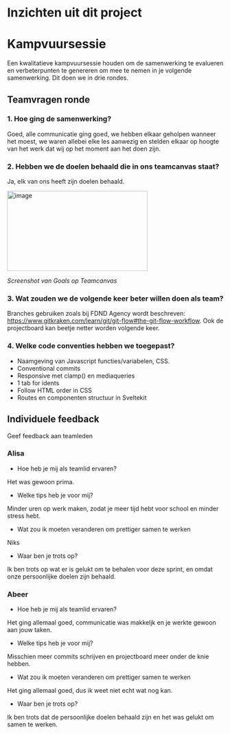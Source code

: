# Inzichten uit dit project


# Kampvuursessie
Een kwalitatieve kampvuursessie houden om de samenwerking te evalueren en verbeterpunten te genereren om mee te nemen in je volgende samenwerking. Dit doen we in drie rondes.

## Teamvragen ronde

### 1. Hoe ging de samenwerking?
Goed, alle communicatie ging goed, we hebben elkaar geholpen wanneer het moest, we waren allebei elke les aanwezig en stelden elkaar op hoogte van het werk dat wij op het moment aan het doen zijn.

### 2. Hebben we de doelen behaald die in ons teamcanvas staat?
Ja, elk van ons heeft zijn doelen behaald.

<img width="327" height="186" alt="image" src="https://github.com/user-attachments/assets/66b1e838-1c21-4e4a-ad6a-9801445c08fa" />

_Screenshot van Goals op Teamcanvas_

### 3. Wat zouden we de volgende keer beter willen doen als team?

Branches gebruiken zoals bij FDND Agency wordt beschreven: https://www.gitkraken.com/learn/git/git-flow#the-git-flow-workflow. Ook de projectboard kan beetje netter worden volgende keer. 

### 4. Welke code conventies hebben we toegepast?

- Naamgeving van Javascript functies/variabelen, CSS.
- Conventional commits
- Responsive met clamp() en mediaqueries
- 1 tab for idents
- Follow HTML order in CSS
- Routes en componenten structuur in Sveltekit

## Individuele feedback
Geef feedback aan teamleden

### Alisa
- Hoe heb je mij als teamlid ervaren?

Het was gewoon prima.
- Welke tips heb je voor mij?

Minder uren op werk maken, zodat je meer tijd hebt voor school en minder stress hebt. 
- Wat zou ik moeten veranderen om prettiger samen te werken

Niks

- Waar ben je trots op?

Ik ben trots op wat er is gelukt om te behalen voor deze sprint, en omdat onze persoonlijke doelen zijn behaald. 

### Abeer

- Hoe heb je mij als teamlid ervaren?

Het ging allemaal goed, communicatie was makkeljk en je werkte gewoon aan jouw taken. 
- Welke tips heb je voor mij?
  
Misschien meer commits schrijven en projectboard meer onder de knie hebben. 
- Wat zou ik moeten veranderen om prettiger samen te werken
  
Het ging allemaal goed, dus ik weet niet echt wat nog kan. 
- Waar ben je trots op?
  
Ik ben trots dat de persoonlijke doelen behaald zijn en het was gelukt om samen te werken.

